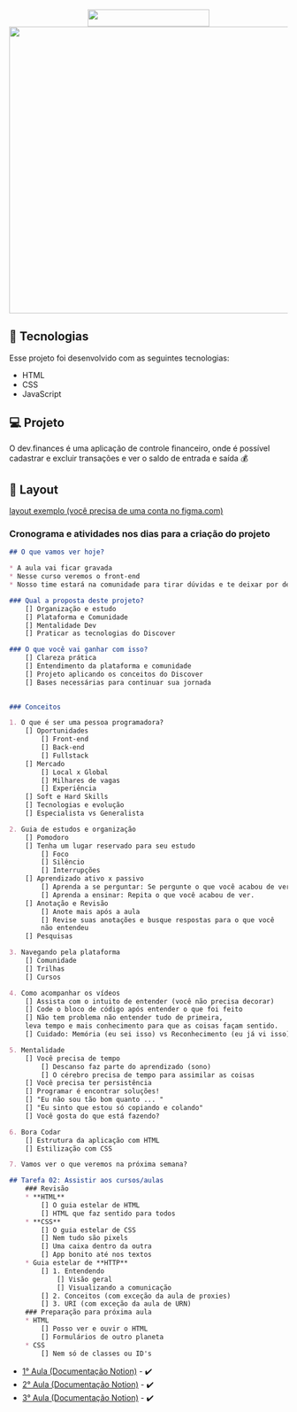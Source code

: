 <h1 align="center">
<img src="https://github.com/rocketseat-education/maratona-discover-01/blob/main/.github/logo.svg" width="220" height="30.62">

<img src="https://github.com/rocketseat-education/maratona-discover-01/raw/main/.github/devfinances.png" width="838" height="517.92">
</h1>

## 🚀 Tecnologias

Esse projeto foi desenvolvido com as seguintes tecnologias:

- HTML
- CSS
- JavaScript

## 💻 Projeto

O dev.finances é uma aplicação de controle financeiro, onde é possível cadastrar e excluir transações e ver o saldo de entrada e saída 💰

## 🔖 Layout

[layout exemplo (você precisa de uma conta no figma.com)](https://www.figma.com/file/7Vu9DzUaCZIV4nibzkjgB4/dev.finance-Maratona-Discover/duplicate)

### Cronograma e atividades nos dias para a criação do projeto
```markdown
## O que vamos ver hoje?

* A aula vai ficar gravada
* Nesse curso veremos o front-end
* Nosso time estará na comunidade para tirar dúvidas e te deixar por dentro de tudo.

### Qual a proposta deste projeto?
	[] Organização e estudo
	[] Plataforma e Comunidade
	[] Mentalidade Dev
	[] Praticar as tecnologias do Discover

### O que você vai ganhar com isso?
	[] Clareza prática
	[] Entendimento da plataforma e comunidade 
	[] Projeto aplicando os conceitos do Discover
	[] Bases necessárias para continuar sua jornada
	

### Conceitos

1. O que é ser uma pessoa programadora?
	[] Oportunidades
		[] Front-end
		[] Back-end
		[] Fullstack
	[] Mercado
		[] Local x Global
		[] Milhares de vagas
		[] Experiência
	[] Soft e Hard Skills
	[] Tecnologias e evolução
	[] Especialista vs Generalista

2. Guia de estudos e organização
	[] Pomodoro
	[] Tenha um lugar reservado para seu estudo
		[] Foco
		[] Silêncio
		[] Interrupções
	[] Aprendizado ativo x passivo
		[] Aprenda a se perguntar: Se pergunte o que você acabou de ver
		[] Aprenda a ensinar: Repita o que você acabou de ver.
	[] Anotação e Revisão
		[] Anote mais após a aula
		[] Revise suas anotações e busque respostas para o que você
		não entendeu
	[] Pesquisas

3. Navegando pela plataforma
	[] Comunidade
	[] Trilhas
	[] Cursos

4. Como acompanhar os vídeos
	[] Assista com o intuito de entender (você não precisa decorar)
	[] Code o bloco de código após entender o que foi feito
	[] Não tem problema não entender tudo de primeira, 
	leva tempo e mais conhecimento para que as coisas façam sentido.
	[] Cuidado: Memória (eu sei isso) vs Reconhecimento (eu já vi isso)

5. Mentalidade
	[] Você precisa de tempo
		[] Descanso faz parte do aprendizado (sono)
		[] O cérebro precisa de tempo para assimilar as coisas
	[] Você precisa ter persistência
	[] Programar é encontrar soluções!
	[] "Eu não sou tão bom quanto ... "
	[] "Eu sinto que estou só copiando e colando"
	[] Você gosta do que está fazendo?

6. Bora Codar
	[] Estrutura da aplicação com HTML
	[] Estilização com CSS

7. Vamos ver o que veremos na próxima semana?

## Tarefa 02: Assistir aos cursos/aulas
	### Revisão
	* **HTML**
		[] O guia estelar de HTML
		[] HTML que faz sentido para todos
	* **CSS**
		[] O guia estelar de CSS
		[] Nem tudo são pixels
		[] Uma caixa dentro da outra
		[] App bonito até nos textos
	* Guia estelar de **HTTP**
		[] 1. Entendendo
			[] Visão geral
			[] Visualizando a comunicação
		[] 2. Conceitos (com exceção da aula de proxies)
		[] 3. URI (com exceção da aula de URN)
	### Preparação para próxima aula
	* HTML
		[] Posso ver e ouvir o HTML
		[] Formulários de outro planeta
	* CSS
		[] Nem só de classes ou ID's
```

- [1° Aula (Documentação Notion)](https://www.notion.so/Aula-01-45744a4c8a0c455eaa70fcb3e0c9f79c) - :heavy_check_mark:
- [2° Aula (Documentação Notion)](https://www.notion.so/Aula-02-e96de013548b42b58f5bee3c803c3a5c) - :heavy_check_mark:
- [3° Aula (Documentação Notion)](https://www.notion.so/Aula-03-a075f6aa504c4f52af7acb3ac6345c01) - :heavy_check_mark:
